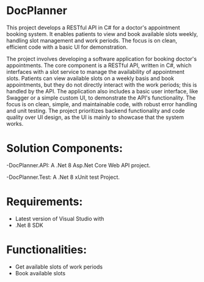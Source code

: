 # DocPlanner
This project develops a RESTful API in C# for a doctor's appointment booking system. It enables patients to view and book available slots weekly, handling slot management and work periods. The focus is on clean, efficient code with a basic UI for demonstration.

The project involves developing a software application for booking doctor's appointments. 
The core component is a RESTful API, written in C#, which interfaces with a slot service to manage the availability of appointment slots. 
Patients can view available slots on a weekly basis and book appointments, but they do not directly interact with the work periods; this is handled by the API. 
The application also includes a basic user interface, like Swagger or a simple custom UI, to demonstrate the API's functionality. 
The focus is on clean, simple, and maintainable code, with robust error handling and unit testing. 
The project prioritizes backend functionality and code quality over UI design, as the UI is mainly to showcase that the system works.


# Solution Components:

-DocPlanner.API: A .Net 8 Asp.Net Core Web API project.

-DocPlanner.Test: A .Net 8 xUnit test Project.

# Requirements:
- Latest version of Visual Studio with
- .Net 8 SDK

# Functionalities:
- Get available slots of work periods
- Book available slots
